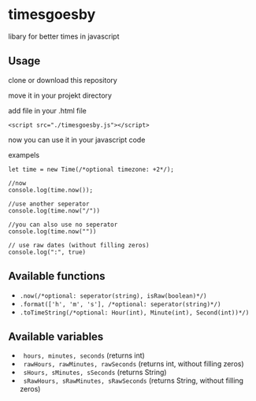 # timesgoesby
libary for better times in javascript

## Usage
clone or download this repository

move it in your projekt directory

add file in your .html file 

```
<script src="./timesgoesby.js"></script>
```
now you can use it in your javascript code

exampels
```
let time = new Time(/*optional timezone: +2*/);

//now
console.log(time.now());

//use another seperator
console.log(time.now("/"))

//you can also use no seperator
console.log(time.now(""))

// use raw dates (without filling zeros)
console.log(":", true)

```

## Available functions
* ` .now(/*optional: seperator(string), isRaw(boolean)*/) `
* ` .format(['h', 'm', 's'], /*optional: seperator(string)*/) `
* ` .toTimeString(/*optional: Hour(int), Minute(int), Second(int))*/) `

## Available variables
* ` hours, minutes, seconds` (returns int)
* ` rawHours, rawMinutes, rawSeconds` (returns int, without filling zeros)
* ` sHours, sMinutes, sSeconds` (returns String)
* ` sRawHours, sRawMinutes, sRawSeconds` (returns String, without filling zeros)



